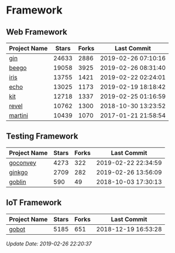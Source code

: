 # Framework

## Web Framework

| Project Name | Stars | Forks | Last Commit |
| ------------ | ----- | ----- | ----------- |
| [gin](https://github.com/gin-gonic/gin) | 24633 | 2886 | 2019-02-26 07:10:16 |
| [beego](https://github.com/astaxie/beego) | 19058 | 3925 | 2019-02-26 08:31:40 |
| [iris](https://github.com/kataras/iris) | 13755 | 1421 | 2019-02-22 02:24:01 |
| [echo](https://github.com/labstack/echo) | 13025 | 1173 | 2019-02-19 18:18:42 |
| [kit](https://github.com/go-kit/kit) | 12718 | 1337 | 2019-02-25 01:16:59 |
| [revel](https://github.com/revel/revel) | 10762 | 1300 | 2018-10-30 13:23:52 |
| [martini](https://github.com/go-martini/martini) | 10439 | 1070 | 2017-01-21 21:58:54 |

## Testing Framework

| Project Name | Stars | Forks | Last Commit |
| ------------ | ----- | ----- | ----------- |
| [goconvey](https://github.com/smartystreets/goconvey) | 4273 | 322 | 2019-02-22 22:34:59 |
| [ginkgo](https://github.com/onsi/ginkgo) | 2709 | 282 | 2019-02-26 13:56:09 |
| [goblin](https://github.com/franela/goblin) | 590 | 49 | 2018-10-03 17:30:13 |

## IoT Framework

| Project Name | Stars | Forks | Last Commit |
| ------------ | ----- | ----- | ----------- |
| [gobot](https://github.com/hybridgroup/gobot) | 5185 | 651 | 2018-12-19 16:53:28 |

*Update Date: 2019-02-26 22:20:37*
